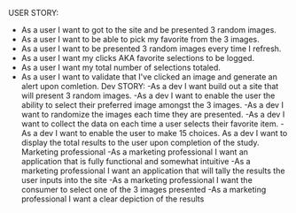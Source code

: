 USER STORY:
- As a user I want to got to the site and be presented 3 random images.
- As a user I want to be able to pick my favorite from the 3 images.
- As a user I want to be presented 3 random images every time I refresh.
- As a user I want my clicks AKA favorite selections to be logged.
- As a user I want my total number of selections totaled.
- As a user I want to validate that I've clicked an image and generate an alert upon comletion.
Dev STORY:
-As a dev I want build out a site that will present 3 random images.
-As a dev I want to enable the user the ability to select their preferred image amongst the 3 images.
-As a dev I want to randomize the images each time they are presented.
-As a dev I want to collect the data on each time a user selects their favorite item.
-As a dev I want to enable the user to make 15 choices.
As a dev I want to display the total results to the user upon completion of the study.
Marketing professional
-As a marketing professional I want an application that is fully functional and somewhat intuitive
-As a marketing professional I want an application that will tally the results the user inputs into the site
-As a marketing professional I want the consumer to select one of the 3 images presented
-As a marketing professional I want a clear depiction of the results